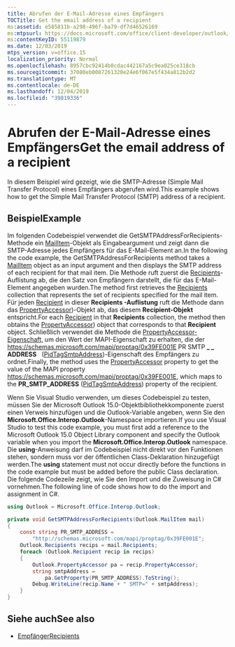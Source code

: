 ```yaml
---
title: Abrufen der E-Mail-Adresse eines Empfängers
TOCTitle: Get the email address of a recipient
ms:assetid: e585811b-a298-496f-ba79-df7d46526169
ms:mtpsurl: https://docs.microsoft.com/office/client-developer/outlook/pia/how-to-get-the-e-mail-address-of-a-recipient?redirectedfrom=MSDN
ms:contentKeyID: 55119879
ms.date: 12/03/2019
mtps_version: v=office.15
localization_priority: Normal
ms.openlocfilehash: 8957cbc92414b0cdac442167a5c9ea025ce318cb
ms.sourcegitcommit: 37080eb0087261320e24e6f067e5f434a812b2d2
ms.translationtype: MT
ms.contentlocale: de-DE
ms.lasthandoff: 12/04/2019
ms.locfileid: "39819336"
---
```

# <a name="get-the-email-address-of-a-recipient"></a><span data-ttu-id="32141-102">Abrufen der E-Mail-Adresse eines Empfängers</span><span class="sxs-lookup"><span data-stu-id="32141-102">Get the email address of a recipient</span></span>

<span data-ttu-id="32141-103">In diesem Beispiel wird gezeigt, wie die SMTP-Adresse (Simple Mail Transfer Protocol) eines Empfängers abgerufen wird.</span><span class="sxs-lookup"><span data-stu-id="32141-103">This example shows how to get the Simple Mail Transfer Protocol (SMTP) address of a recipient.</span></span>

## <a name="example"></a><span data-ttu-id="32141-104">Beispiel</span><span class="sxs-lookup"><span data-stu-id="32141-104">Example</span></span>

<span data-ttu-id="32141-105">Im folgenden Codebeispiel verwendet die GetSMTPAddressForRecipients-Methode ein [MailItem](https://docs.microsoft.com/dotnet/api/microsoft.office.interop.outlook.mailitem?redirectedfrom=MSDN&view=outlook-pia)-Objekt als Eingabeargument und zeigt dann die SMTP-Adresse jedes Empfängers für das E-Mail-Element an.</span><span class="sxs-lookup"><span data-stu-id="32141-105">In the following the code example, the GetSMTPAddressForRecipients method takes a [MailItem](https://docs.microsoft.com/dotnet/api/microsoft.office.interop.outlook.mailitem?redirectedfrom=MSDN&view=outlook-pia) object as an input argument and then displays the SMTP address of each recipient for that mail item.</span></span> <span data-ttu-id="32141-106">Die Methode ruft zuerst die [Recipients](https://docs.microsoft.com/dotnet/api/microsoft.office.interop.outlook.recipients?redirectedfrom=MSDN&view=outlook-pia)-Auflistung ab, die den Satz von Empfängern darstellt, die für das E-Mail-Element angegeben wurden.</span><span class="sxs-lookup"><span data-stu-id="32141-106">The method first retrieves the [Recipients](https://docs.microsoft.com/dotnet/api/microsoft.office.interop.outlook.recipients?redirectedfrom=MSDN&view=outlook-pia) collection that represents the set of recipients specified for the mail item.</span></span> <span data-ttu-id="32141-107">Für jeden [Recipient](https://docs.microsoft.com/dotnet/api/microsoft.office.interop.outlook.recipient?redirectedfrom=MSDN&view=outlook-pia) in dieser **Recipients -Auflistung** ruft die Methode dann das [PropertyAccessor](https://docs.microsoft.com/dotnet/api/microsoft.office.interop.outlook.propertyaccessor?redirectedfrom=MSDN&view=outlook-pia))-Objekt ab, das diesem **Recipient-Objekt** entspricht.</span><span class="sxs-lookup"><span data-stu-id="32141-107">For each [Recipient](https://docs.microsoft.com/dotnet/api/microsoft.office.interop.outlook.recipient?redirectedfrom=MSDN&view=outlook-pia) in that **Recipients** collection, the method then obtains the [PropertyAccessor](https://docs.microsoft.com/dotnet/api/microsoft.office.interop.outlook.propertyaccessor?redirectedfrom=MSDN&view=outlook-pia)) object that corresponds to that **Recipient** object.</span></span> <span data-ttu-id="32141-108">Schließlich verwendet die Methode die [PropertyAccessor-Eigenschaft,](https://docs.microsoft.com/dotnet/api/microsoft.office.interop.outlook.recipient.propertyaccessor?redirectedfrom=MSDN&view=outlook-pia#Microsoft_Office_Interop_Outlook_Recipient_PropertyAccessor) um den Wert der MAPI-Eigenschaft zu erhalten, die der https://schemas.microsoft.com/mapi/proptag/0x39FE001E PR SMTP **\_ \_ ADDRESS**   ([PidTagSmtpAddress](https://docs.microsoft.com/office/client-developer/outlook/mapi/pidtagsmtpaddress-canonical-property?redirectedfrom=MSDN))-Eigenschaft des Empfängers zu ordnet.</span><span class="sxs-lookup"><span data-stu-id="32141-108">Finally, the method uses the [PropertyAccessor](https://docs.microsoft.com/dotnet/api/microsoft.office.interop.outlook.recipient.propertyaccessor?redirectedfrom=MSDN&view=outlook-pia#Microsoft_Office_Interop_Outlook_Recipient_PropertyAccessor) property to get the value of the MAPI property https://schemas.microsoft.com/mapi/proptag/0x39FE001E, which maps to the **PR\_SMTP\_ADDRESS** ([PidTagSmtpAddress](https://docs.microsoft.com/office/client-developer/outlook/mapi/pidtagsmtpaddress-canonical-property?redirectedfrom=MSDN)) property of the recipient.</span></span>

<span data-ttu-id="32141-109">Wenn Sie Visual Studio verwenden, um dieses Codebeispiel zu testen, müssen Sie der Microsoft Outlook 15.0-Objektbibliothekkomponente zuerst einen Verweis hinzufügen und die Outlook-Variable angeben, wenn Sie den **Microsoft.Office.Interop.Outlook**-Namespace importieren.</span><span class="sxs-lookup"><span data-stu-id="32141-109">If you use Visual Studio to test this code example, you must first add a reference to the Microsoft Outlook 15.0 Object Library component and specify the Outlook variable when you import the **Microsoft.Office.Interop.Outlook** namespace.</span></span> <span data-ttu-id="32141-110">Die **using**-Anweisung darf im Codebeispiel nicht direkt vor den Funktionen stehen, sondern muss vor der öffentlichen Class-Deklaration hinzugefügt werden.</span><span class="sxs-lookup"><span data-stu-id="32141-110">The **using** statement must not occur directly before the functions in the code example but must be added before the public Class declaration.</span></span> <span data-ttu-id="32141-111">Die folgende Codezeile zeigt, wie Sie den Import und die Zuweisung in C\# vornehmen.</span><span class="sxs-lookup"><span data-stu-id="32141-111">The following line of code shows how to do the import and assignment in C\#.</span></span>

```csharp
using Outlook = Microsoft.Office.Interop.Outlook;
```


```csharp
private void GetSMTPAddressForRecipients(Outlook.MailItem mail)
{
    const string PR_SMTP_ADDRESS =
        "http://schemas.microsoft.com/mapi/proptag/0x39FE001E";
    Outlook.Recipients recips = mail.Recipients;
    foreach (Outlook.Recipient recip in recips)
    {
        Outlook.PropertyAccessor pa = recip.PropertyAccessor;
        string smtpAddress =
            pa.GetProperty(PR_SMTP_ADDRESS).ToString();
        Debug.WriteLine(recip.Name + " SMTP=" + smtpAddress);
    }
}
```

## <a name="see-also"></a><span data-ttu-id="32141-112">Siehe auch</span><span class="sxs-lookup"><span data-stu-id="32141-112">See also</span></span>

- [<span data-ttu-id="32141-113">Empfänger</span><span class="sxs-lookup"><span data-stu-id="32141-113">Recipients</span></span>](recipients.md)

